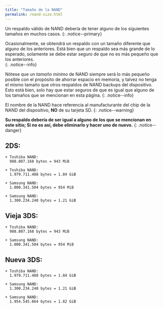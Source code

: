 ```yaml
---
title: "Tamaño de la NAND"
permalink: /nand-size.html
---
```


Un respaldo válido de NAND debería de tener alguno de los siguientes tamaños en muchos casos.
{: .notice--primary}

Ocasionalmente, se obtendrá un respaldo con un tamaño diferente que alguno de los anteriores. Está bien que un respaldo sea más grande de lo esperado, solamente se debe estar seguro de que no es más pequeño que los anteriores.  
{: .notice--info}

Nótese que un *tamaño mínimo* de NAND siempre será lo más pequeño posible con el propósito de ahorrar espacio en memoria, y talvez no tenga el mismo tamaño que otros respaldos de NAND backups del dispositivo. Esto está bien, solo hay que estar seguros de que es igual que alguno de los tamaños que se mencionan en esta página.
{: .notice--info}

El nombre de la NAND  hace referencia al manufacturante del chip de la NAND del dispositivo, **NO** de su tarjeta SD.
{: .notice--warning}

**Su respaldo debería de ser igual a alguno de los que se mencionan en este sitio; Si no es así, debe eliminarlo y hacer uno de nuevo.**
{: .notice--danger}

## 2DS:    

    + Toshiba NAND:     
      988.807.168 bytes = 943 MiB    

    + Toshiba NAND:    
      1.979.711.488 bytes = 1.84 GiB    

    + Samsung NAND:    
      1.000.341.504 bytes = 954 MiB    

    + Samsung NAND:    
      1.300.234.240 bytes = 1.21 GiB    

## Vieja 3DS:    

    + Toshiba NAND:     
      988.807.168 bytes = 943 MiB    

    + Samsung NAND:    
      1.000.341.504 bytes = 954 MiB    

## Nueva 3DS:    

    + Toshiba NAND:    
      1.979.711.488 bytes = 1.84 GiB    

    + Samsung NAND:    
      1.300.234.240 bytes = 1.21 GiB    

    + Samsung NAND:
      1.954.545.664 bytes = 1.82 GiB
